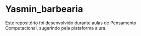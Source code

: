 # Yasmin_barbearia
Este repositório foi desenvolvido durante aulas de Pensamento Computacional, sugerindo pela plataforma alura.
